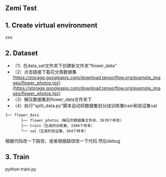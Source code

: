 ## Zemi Test

## 1. Create virtual environment
xxx

## 2. Dataset

* （1）在data_set文件夹下创建新文件夹"flower_data"
* （2）点击链接下载花分类数据集 [https://storage.googleapis.com/download.tensorflow.org/example_images/flower_photos.tgz](https://storage.googleapis.com/download.tensorflow.org/example_images/flower_photos.tgz)
* （3）解压数据集到flower_data文件夹下
* （4）执行"split_data.py"脚本自动将数据集划分成训练集train和验证集val    

```
├── flower_data   
       ├── flower_photos（解压的数据集文件夹，3670个样本）  
       ├── train（生成的训练集，3306个样本）  
       └── val（生成的验证集，364个样本） 
```

根据代码改一下路径，或者根据路径改一下代码
然后debug

## 3. Train
python train.py
